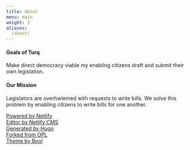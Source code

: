 ```yaml
---
title: About
menu: main
weight: 3
aliases:
  /about/
---
```


#### Goals of Turq
Make direct democracy viable my enabling citizens draft and submit their own legislation.


#### Our Mission
Legislators are overhwlemed with requests to write bills. We solve this problem by enabling citizens to write bills for one another.
  
  
  
    
  
  
  
    
    
[Powered by Netlify](https://www.netlify.com/)  
[Editor by Netlify CMS](https://www.netlifycms.org/)  
[Generated by Hugo](https://gohugo.io/)  
[Forked from OPL](https://openpracticelibrary.com/)  
[Theme by Bool](https://bool.netlify.app/)  
